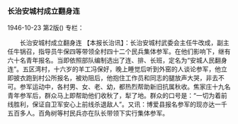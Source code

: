 ### 长治安城村成立翻身连

1946-10-23
第2版()
专栏：

　　长治安城村成立翻身连
    【本报长治讯】：长治安城村武委会主任牛改成，副主任牛锅召，指导员牛保四等带领全村四十二个民兵集体参军。在他们影响下，继有六十名青年报名。当即依照部队编制选出了连、排、长班，定名为“安城人民翻身连”。五区湾村，十六岁的羊工冯保好，晚上睡觉后听到外窑的人谈论参军，他立即披衣跑到村公所报名，被劝阻后，他抱住工作员和同志的腿放声大哭，非去不可。参军运动中，各村男、女、老、幼，都热烈帮助新旧抗属秋收。焦家庄十九名青年参军后，群众马上即帮助他们收秋了，犁了地。群众的口号是：“一切为着前线胜利，保证自卫军安心上前线杀退敌人”。又讯：博爱县报名参军的现亦达一千五百多人。百角树等村民兵亦在队长带领下实行集体参军。
